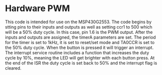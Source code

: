 # Hardware PWM
This code is intended for use on the MSP430G2553. The code begins by stting pins to their inputs and outputs as well as setting ccr1 to 500 which will be a 50% duty cycle. In this case, pin 1.6 is the PWM output. After the inputs and outputs are assigned, the timerA parameters are set. The period for the timer is set to 1kHz, it is set to reset/set mode and TA0CCR is set to the 50% duty cycle. When the button is pressed it will trigger an interrupt. The interrupt service routine includes a function that increases the duty cycle by 10%, meaning the LED will get brighter with each button press. At the end of the ISR the duty cycle is set back to 50% and the interrupt flag is cleared.
